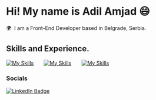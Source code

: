# Hi! My name is Adil Amjad 😄

🌍  I am a Front-End Developer based in Belgrade, Serbia.
<br/>

## Skills and Experience.

[![My Skills](https://skillicons.dev/icons?i=html,css)](https://skillicons.dev)  &nbsp;&nbsp;&nbsp;&nbsp;&nbsp; [![My Skills](https://skillicons.dev/icons?i=bootstrap,tailwind)](https://skillicons.dev) &nbsp;&nbsp;&nbsp;&nbsp;&nbsp; [![My Skills](https://skillicons.dev/icons?i=js,react)](https://skillicons.dev) 

### Socials

<div>
  <a href="https://www.linkedin.com/in/adilarain00/">
    <img src="https://img.icons8.com/?size=100&id=13930&format=png&color=000000" alt="LinkedIn Badge"/>
  </a>
</div>

